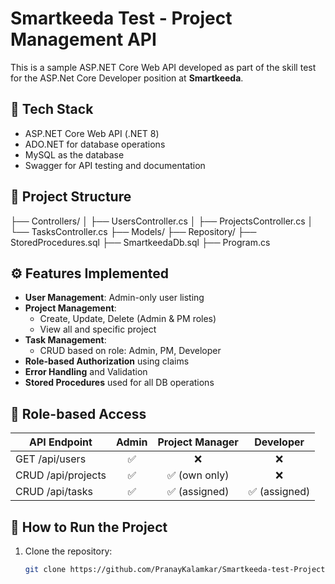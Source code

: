 # Smartkeeda Test - Project Management API

This is a sample ASP.NET Core Web API developed as part of the skill test for the ASP.Net Core Developer position at **Smartkeeda**.

## 🔧 Tech Stack

- ASP.NET Core Web API (.NET 8)
- ADO.NET for database operations
- MySQL as the database
- Swagger for API testing and documentation

## 📁 Project Structure

├── Controllers/
│ ├── UsersController.cs
│ ├── ProjectsController.cs
│ └── TasksController.cs
├── Models/
├── Repository/
├── StoredProcedures.sql
├── SmartkeedaDb.sql
├── Program.cs


## ⚙️ Features Implemented

- **User Management**: Admin-only user listing
- **Project Management**:
  - Create, Update, Delete (Admin & PM roles)
  - View all and specific project
- **Task Management**:
  - CRUD based on role: Admin, PM, Developer
- **Role-based Authorization** using claims
- **Error Handling** and Validation
- **Stored Procedures** used for all DB operations

## 🔐 Role-based Access

| API Endpoint | Admin | Project Manager | Developer |
|--------------|:-----:|:---------------:|:---------:|
| GET /api/users | ✅ | ❌ | ❌ |
| CRUD /api/projects | ✅ | ✅ (own only) | ❌ |
| CRUD /api/tasks | ✅ | ✅ (assigned) | ✅ (assigned) |

## 🚀 How to Run the Project

1. Clone the repository:
   ```bash
   git clone https://github.com/PranayKalamkar/Smartkeeda-test-Project-management-API

